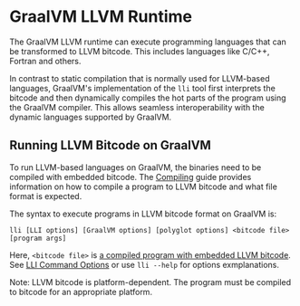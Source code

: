 # GraalVM LLVM Runtime

The GraalVM LLVM runtime can execute programming languages that can be transformed to LLVM bitcode. This includes languages like C/C++, Fortran and others.

In contrast to static compilation that is normally used for LLVM-based languages, GraalVM's implementation of the `lli` tool first interprets the bitcode and then dynamically compiles the hot parts of the program using the GraalVM compiler.
This allows seamless interoperability with the dynamic languages supported by GraalVM.

## Running LLVM Bitcode on GraalVM

To run LLVM-based languages on GraalVM, the binaries need to be compiled with embedded
bitcode. The [Compiling](Compiling.md) guide provides information on
how to compile a program to LLVM bitcode and what file format is expected.

The syntax to execute programs in LLVM bitcode format on GraalVM is:
```shell
lli [LLI options] [GraalVM options] [polyglot options] <bitcode file> [program args]
```
Here, `<bitcode file>` is [a compiled program with embedded LLVM bitcode](Compiling.md). See [LLI Command Options](Options.md) or use `lli --help` for options exmplanations.

Note: LLVM bitcode is platform-dependent. The program must be compiled to
bitcode for an appropriate platform.
